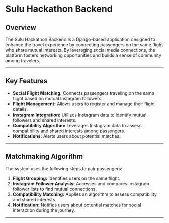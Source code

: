 # Sulu Hackathon Backend

## Overview

The Sulu Hackathon Backend is a Django-based application designed to enhance the travel experience by connecting passengers on the same flight who share mutual Interests. By leveraging social media connections, the platform fosters networking opportunities and builds a sense of community among travelers.

---

## Key Features

- **Social Flight Matching:** Connects passengers traveling on the same flight based on mutual Instagram followers.
- **Flight Management:** Allows users to register and manage their flight details.
- **Instagram Integration:** Utilizes Instagram data to identify mutual followers and shared interests.
- **Compatibility Algorithm:** Leverages Instagram data to assess compatibility and shared interests among passengers.
- **Notifications:** Alerts users about potential matches.

---

## Matchmaking Algorithm

The system uses the following steps to pair passengers:
1. **Flight Grouping:** Identifies users on the same flight.
2. **Instagram Follower Analysis:** Accesses and compares Instagram follower lists to find mutual connections.
3. **Compatibility Matching:** Applies an algorithm to assess compatibility and shared interests.
4. **Notification:** Notifies users about potential matches for social interaction during the journey.

---
